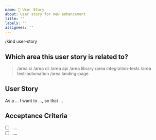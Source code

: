 ```yaml
---
name: 📝 User Story
about: User story for new enhancement
title: ''
labels: ''
assignees: ''
---
```


/kind user-story

## Which area this user story is related to?

<!--
    Uncomment appropriate `/area` lines, and delete the rest.
    For example, `> /area api` would simply become: `/area api`
-->

> /area ci
> /area cli
> /area api
> /area library
> /area integration-tests
> /area test-automation
> /area landing-page

## User Story

As a ... I want to ..., so that ...

## Acceptance Criteria

<!--
    Decide which specific steps need to be completed, outline subtasks.
-->
- [ ] ....
- [ ] ....
